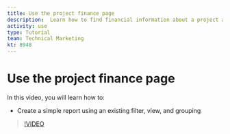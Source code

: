 ```yaml
---
title: Use the project finance page
description:  Learn how to find financial information about a project and understand where it came from.
activity: use
type: Tutorial
team: Technical Marketing
kt: 8948 
---
```

# Use the project finance page

In this video, you will learn how to:

* Create a simple report using an existing filter, view, and grouping

>[!VIDEO](https://video.tv.adobe.com/v/335208/?quality=12)
